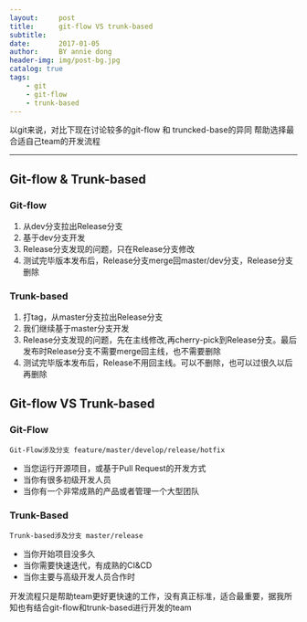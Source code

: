 ```yaml
---
layout:     post
title:      git-flow VS trunk-based
subtitle:   
date:       2017-01-05
author:     BY annie dong
header-img: img/post-bg.jpg
catalog: true
tags:
    - git
    - git-flow
    - trunk-based
---
```

以git来说，对比下现在讨论较多的git-flow 和 truncked-base的异同
帮助选择最合适自己team的开发流程

---

## Git-flow & Trunk-based

### Git-flow
1. 从dev分支拉出Release分支
2. 基于dev分支开发
3. Release分支发现的问题，只在Release分支修改
4. 测试完毕版本发布后，Release分支merge回master/dev分支，Release分支删除

### Trunk-based
1. 打tag，从master分支拉出Release分支
2. 我们继续基于master分支开发
3. Release分支发现的问题，先在主线修改,再cherry-pick到Release分支。最后发布时Release分支不需要merge回主线，也不需要删除
4. 测试完毕版本发布后，Release不用回主线。可以不删除，也可以过很久以后再删除


## Git-flow VS Trunk-based

### Git-Flow
`Git-Flow涉及分支 feature/master/develop/release/hotfix`
- 当您运行开源项目，或基于Pull Request的开发方式
- 当你有很多初级开发人员
- 当你有一个非常成熟的产品或者管理一个大型团队

### Trunk-Based
`Trunk-based涉及分支 master/release`
- 当你开始项目没多久
- 当你需要快速迭代，有成熟的CI&CD
- 当你主要与高级开发人员合作时

开发流程只是帮助team更好更快速的工作，没有真正标准，适合最重要，据我所知也有结合git-flow和trunk-based进行开发的team
